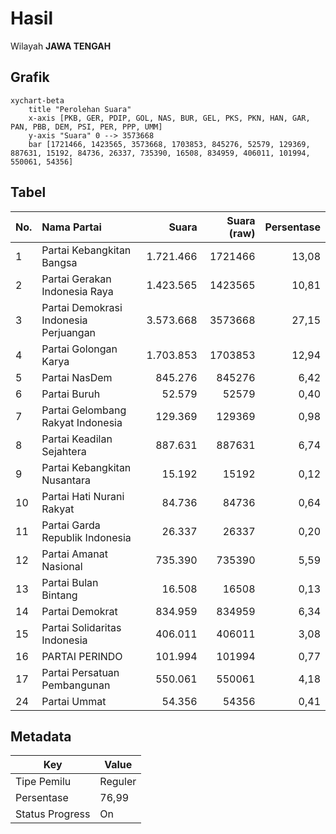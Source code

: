 # Hasil

Wilayah **JAWA TENGAH**

## Grafik

```mermaid
xychart-beta
    title "Perolehan Suara"
    x-axis [PKB, GER, PDIP, GOL, NAS, BUR, GEL, PKS, PKN, HAN, GAR, PAN, PBB, DEM, PSI, PER, PPP, UMM]
    y-axis "Suara" 0 --> 3573668
    bar [1721466, 1423565, 3573668, 1703853, 845276, 52579, 129369, 887631, 15192, 84736, 26337, 735390, 16508, 834959, 406011, 101994, 550061, 54356]
```

## Tabel

| No. | Nama Partai                           | Suara     | Suara (raw) | Persentase |
|:--- |:------------------------------------- | ---------:| -----------:| ----------:|
| 1   | Partai Kebangkitan Bangsa             | 1.721.466 | 1721466     | 13,08      |
| 2   | Partai Gerakan Indonesia Raya         | 1.423.565 | 1423565     | 10,81      |
| 3   | Partai Demokrasi Indonesia Perjuangan | 3.573.668 | 3573668     | 27,15      |
| 4   | Partai Golongan Karya                 | 1.703.853 | 1703853     | 12,94      |
| 5   | Partai NasDem                         | 845.276   | 845276      | 6,42       |
| 6   | Partai Buruh                          | 52.579    | 52579       | 0,40       |
| 7   | Partai Gelombang Rakyat Indonesia     | 129.369   | 129369      | 0,98       |
| 8   | Partai Keadilan Sejahtera             | 887.631   | 887631      | 6,74       |
| 9   | Partai Kebangkitan Nusantara          | 15.192    | 15192       | 0,12       |
| 10  | Partai Hati Nurani Rakyat             | 84.736    | 84736       | 0,64       |
| 11  | Partai Garda Republik Indonesia       | 26.337    | 26337       | 0,20       |
| 12  | Partai Amanat Nasional                | 735.390   | 735390      | 5,59       |
| 13  | Partai Bulan Bintang                  | 16.508    | 16508       | 0,13       |
| 14  | Partai Demokrat                       | 834.959   | 834959      | 6,34       |
| 15  | Partai Solidaritas Indonesia          | 406.011   | 406011      | 3,08       |
| 16  | PARTAI PERINDO                        | 101.994   | 101994      | 0,77       |
| 17  | Partai Persatuan Pembangunan          | 550.061   | 550061      | 4,18       |
| 24  | Partai Ummat                          | 54.356    | 54356       | 0,41       |


## Metadata

| Key             | Value   |
| --------------- | ------- |
| Tipe Pemilu     | Reguler |
| Persentase      | 76,99   |
| Status Progress | On      |



